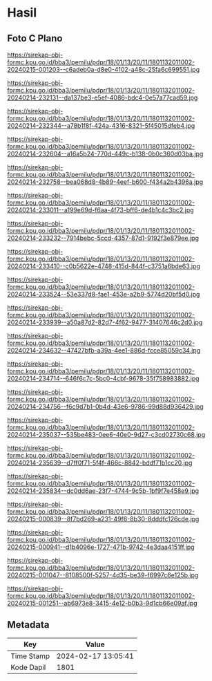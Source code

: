 # Hasil

## Foto C Plano

https://sirekap-obj-formc.kpu.go.id/bba3/pemilu/pdpr/18/01/13/20/11/1801132011002-20240215-001203--c6adeb0a-d8e0-4102-a48c-25fa6c699551.jpg

https://sirekap-obj-formc.kpu.go.id/bba3/pemilu/pdpr/18/01/13/20/11/1801132011002-20240214-232131--da137be3-e5ef-4086-bdc4-0e57a77cad59.jpg

https://sirekap-obj-formc.kpu.go.id/bba3/pemilu/pdpr/18/01/13/20/11/1801132011002-20240214-232344--a78b1f8f-424a-4316-8321-5f45015dfeb4.jpg

https://sirekap-obj-formc.kpu.go.id/bba3/pemilu/pdpr/18/01/13/20/11/1801132011002-20240214-232604--a16a5b24-770d-449c-b138-0b0c360d03ba.jpg

https://sirekap-obj-formc.kpu.go.id/bba3/pemilu/pdpr/18/01/13/20/11/1801132011002-20240214-232758--bea068d8-4b89-4eef-b600-f434a2b4396a.jpg

https://sirekap-obj-formc.kpu.go.id/bba3/pemilu/pdpr/18/01/13/20/11/1801132011002-20240214-233011--a199e69d-f6aa-4f73-bff6-de4b1c4c3bc2.jpg

https://sirekap-obj-formc.kpu.go.id/bba3/pemilu/pdpr/18/01/13/20/11/1801132011002-20240214-233232--7914bebc-5ccd-4357-87d1-9192f3e879ee.jpg

https://sirekap-obj-formc.kpu.go.id/bba3/pemilu/pdpr/18/01/13/20/11/1801132011002-20240214-233410--c0b5622e-4748-415d-844f-c3751a6bde63.jpg

https://sirekap-obj-formc.kpu.go.id/bba3/pemilu/pdpr/18/01/13/20/11/1801132011002-20240214-233524--53e337d8-fae1-453e-a2b9-5774d20bf5d0.jpg

https://sirekap-obj-formc.kpu.go.id/bba3/pemilu/pdpr/18/01/13/20/11/1801132011002-20240214-233939--a50a87d2-82d7-4f62-9477-31407646c2d0.jpg

https://sirekap-obj-formc.kpu.go.id/bba3/pemilu/pdpr/18/01/13/20/11/1801132011002-20240214-234632--47427bfb-a39a-4ee1-886d-fcce85059c34.jpg

https://sirekap-obj-formc.kpu.go.id/bba3/pemilu/pdpr/18/01/13/20/11/1801132011002-20240214-234714--646f6c7c-5bc0-4cbf-9678-35f758983882.jpg

https://sirekap-obj-formc.kpu.go.id/bba3/pemilu/pdpr/18/01/13/20/11/1801132011002-20240214-234756--f6c9d7b1-0b4d-43e6-9786-99d88d936429.jpg

https://sirekap-obj-formc.kpu.go.id/bba3/pemilu/pdpr/18/01/13/20/11/1801132011002-20240214-235037--535be483-0ee6-40e0-9d27-c3cd02730c68.jpg

https://sirekap-obj-formc.kpu.go.id/bba3/pemilu/pdpr/18/01/13/20/11/1801132011002-20240214-235639--d7ff0f71-5f4f-466c-8842-bddf71b1cc20.jpg

https://sirekap-obj-formc.kpu.go.id/bba3/pemilu/pdpr/18/01/13/20/11/1801132011002-20240214-235834--dc0dd6ae-23f7-4744-9c5b-1bf9f7e458e9.jpg

https://sirekap-obj-formc.kpu.go.id/bba3/pemilu/pdpr/18/01/13/20/11/1801132011002-20240215-000839--8f7bd269-a231-49f6-8b30-8dddfc126cde.jpg

https://sirekap-obj-formc.kpu.go.id/bba3/pemilu/pdpr/18/01/13/20/11/1801132011002-20240215-000941--d1b4096e-1727-471b-9742-4e3daa4151ff.jpg

https://sirekap-obj-formc.kpu.go.id/bba3/pemilu/pdpr/18/01/13/20/11/1801132011002-20240215-001047--8108500f-5257-4d35-be39-f6997c6e125b.jpg

https://sirekap-obj-formc.kpu.go.id/bba3/pemilu/pdpr/18/01/13/20/11/1801132011002-20240215-001251--ab6973e8-3415-4e12-b0b3-9d1cb66e09af.jpg


## Metadata

| Key        | Value               |
| ---------- | ------------------- |
| Time Stamp | 2024-02-17 13:05:41 |
| Kode Dapil | 1801                |



